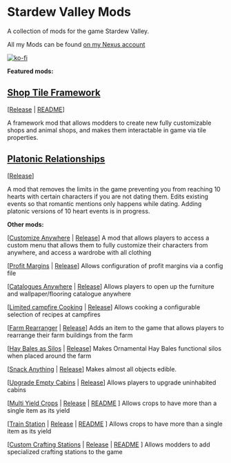 # Stardew Valley Mods
A collection of mods for the game Stardew Valley.

All my Mods can be found [on my Nexus account](https://www.nexusmods.com/stardewvalley/users/3590100?tab=user+files)

[![ko-fi](https://www.ko-fi.com/img/githubbutton_sm.svg)](https://ko-fi.com/L3L61RYLE)

**Featured mods:**

## [Shop Tile Framework](tree/master/ShopTileFramework)
[[Release](https://www.nexusmods.com/stardewvalley/mods/5005) | [README](/ShopTileFramework/README.md)]

A framework mod that allows modders to create new fully customizable shops and animal shops, and makes them interactable in game via tile properties.

## [Platonic Relationships](tree/master/PlatonicRelationships)
[[Release](https://www.nexusmods.com/stardewvalley/mods/4668)]

A mod that removes the limits in the game preventing you from reaching 10 hearts with certain characters if you are not dating them. Edits existing events so that romantic mentions only happens while dating. Adding platonic versions of 10 heart events is in progress.

**Other mods:**

[[Customize Anywhere](tree/master/CustomizeAnywhere) | [Release](https://www.nexusmods.com/stardewvalley/mods/4734)] A mod that allows players to access a custom menu that allows them to fully customize their characters from anywhere, and access a wardrobe with all clothing

[[Profit Margins](tree/master/ProfitMargins) | [Release](https://www.nexusmods.com/stardewvalley/mods/4663)] Allows configuration of profit margins via a config file

[[Catalogues Anywhere](tree/master/CataloguesAnywhere) | [Release](https://www.nexusmods.com/stardewvalley/mods/4949)] Allows players to open up the furniture and wallpaper/flooring catalogue anywhere

[[Limited campfire Cooking](tree/master/LimitedCampfireCooking) | [Release](https://www.nexusmods.com/stardewvalley/mods/4971)] Allows cooking a configurable selection of recipes at campfires

[[Farm Rearranger](tree/master/FarmRearranger) | [Release](https://www.nexusmods.com/stardewvalley/mods/5142)] Adds an item to the game that allows players to rearrange their farm buildings from the farm

[[Hay Bales as Silos](tree/master/HayBalesSilo) | [Release](https://www.nexusmods.com/stardewvalley/mods/5151)] Makes Ornamental Hay Bales functional silos when placed around the farm

[[Snack Anything](tree/master/SnackEverything) | [Release](https://www.nexusmods.com/stardewvalley/mods/5196)] Makes almost all objects edible.

[[Upgrade Empty Cabins](tree/master/UpgradeEmptyCabins) | [Release](https://www.nexusmods.com/stardewvalley/mods/5253)] Allows players to upgrade uninhabited cabins

[[Multi Yield Crops](tree/master/MultiYieldCrops) | [Release](https://www.nexusmods.com/stardewvalley/mods/6069) | [README](MultiYieldCrops/README.md) ] Allows crops to have more than a single item as its yield

[[Train Station](tree/master/TrainStation/TrainStation) | [Release](https://www.nexusmods.com/stardewvalley/mods/6183) | [README](/TrainStation/TrainStation/README.md) ] Allows crops to have more than a single item as its yield

[[Custom Crafting Stations](tree/master/CustomCraftingStation) | [Release](https://www.nexusmods.com/stardewvalley/mods/6293) | [README](/CustomCraftingStation/README.md) ] Allows modders to add specialized crafting stations to the game
